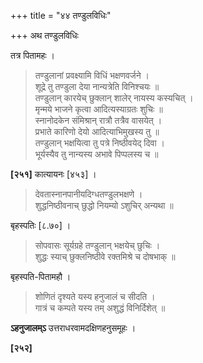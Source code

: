 +++
title = "४४ तण्डुलविधिः"

+++
अथ तण्डुलविधिः

तत्र पितामहः ।

> तण्डुलानां प्रवक्ष्यामि विधिं भक्षणवर्जने ।  
> शूद्रे तु तण्डुला देया नान्यत्रेति विनिश्चयः ॥  
> तण्डुलान् कारयेच् छुक्लान् शालेर् नायस्य कस्यचित् ।  
> मृन्मये भाजने कृत्वा आदित्यस्याग्रतः शुचिः ॥  
> स्नानोदकेन संमिश्रान् रात्रौ तत्रैव वासयेत् ।  
> प्रभाते कारिणो देयो आदित्याभिमुखस्य तु ॥  
> तण्डुलान् भक्षयित्वा तु पत्रे निष्ठीवयेद् दिवा ।  
> भूर्यस्यैव तु नान्यस्य अभावे पिप्पलस्य च ॥

**[२५१]** कात्यायनः [४५३] ।

> देवतास्नानपानीयदिग्धतण्डुलभक्षणे ।  
> शुद्धनिष्ठीवनाच् छुद्धो नियम्यो ऽशुचिर् अन्यथा ॥

बृहस्पतिः [८.७०] ।

> सोपवासः सूर्यग्रहे तण्डुलान् भक्षयेच् छुचिः ।  
> शुद्धः स्याच् छुक्लनिष्ठीवे रक्तमिश्रे च दोषभाक् ॥

बृहस्पति-पितामहौ ।

> शोणितं दृश्यते यस्य हनुजालं च सीदति ।  
> गात्रं च कम्पते यस्य तम् अशुद्धं विनिर्दिशेत् ॥

**ऽहनुजालम्ऽ** उत्तराधरवामदक्षिणहनुसमूहः ।

**[२५२]**
